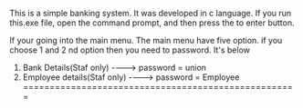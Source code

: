 This is a simple banking system. It was developed in c language. 
If you run  this.exe  file, open the command prompt, and then press the to enter button. 

If your going into the main menu. The main menu have five option. if you choose 1 and 2 nd option then you need to password. It's below

1. Bank Details(Staf only)  ----> password = union
2. Employee details(Staf only) ----> password = Employee
====================================================